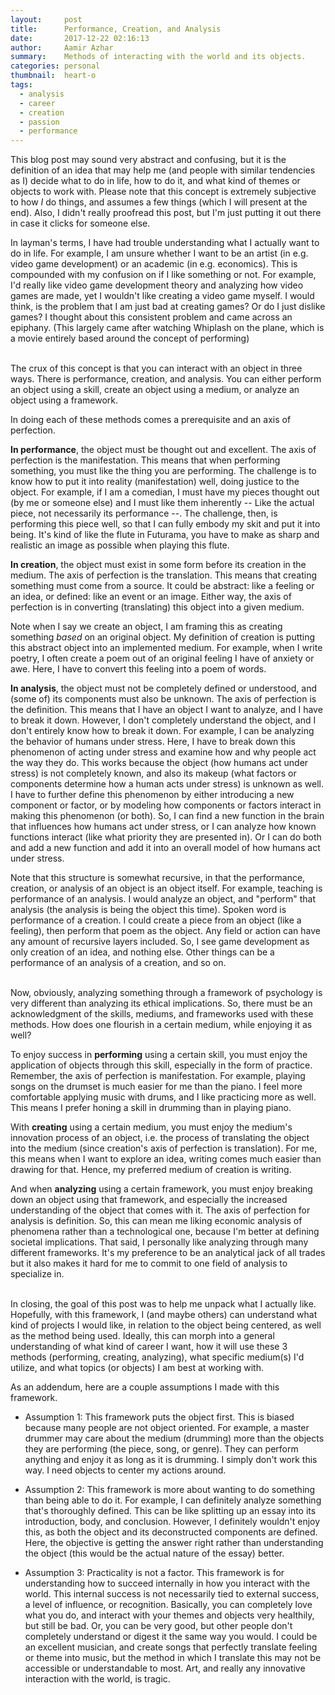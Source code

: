 ```yaml
---
layout:     post
title:      Performance, Creation, and Analysis
date:       2017-12-22 02:16:13
author:     Aamir Azhar
summary:    Methods of interacting with the world and its objects.
categories: personal
thumbnail:  heart-o
tags:
  - analysis
  - career
  - creation
  - passion
  - performance
---
```

This blog post may sound very abstract and confusing, but it is the definition of an idea that may help me (and people with similar tendencies as I) decide what to do in life, how to do it, and what kind of themes or objects to work with. Please note that this concept is extremely subjective to how *I* do things, and assumes a few things (which I will present at the end). Also, I didn't really proofread this post, but I'm just putting it out there in case it clicks for someone else.

In layman's terms, I have had trouble understanding what I actually want to do in life. For example, I am unsure whether I want to be an artist (in e.g. video game development) or an academic (in e.g. economics). This is compounded with my confusion on if I like something or not. For example, I'd really like video game development theory and analyzing how video games are made, yet I wouldn't like creating a video game myself. I would think, is the problem that I am just bad at creating games? Or do I just dislike games? I thought about this consistent problem and came across an epiphany. (This largely came after watching Whiplash on the plane, which is a movie entirely based around the concept of performing)

<br>
The crux of this concept is that you can interact with an object in three ways. There is performance, creation, and analysis. You can either perform an object using a skill, create an object using a medium, or analyze an object using a framework.

In doing each of these methods comes a prerequisite and an axis of perfection.

**In performance**, the object must be thought out and excellent. The axis of perfection is the manifestation. This means that when performing something, you must like the thing you are performing. The challenge is to know how to put it into reality (manifestation) well, doing justice to the object. For example, if I am a comedian, I must have my pieces thought out (by me or someone else) and I must like them inherently -- Like the actual piece, not necessarily its performance --. The challenge, then, is performing this piece well, so that I can fully embody my skit and put it into being. It's kind of like the flute in Futurama, you have to make as sharp and realistic an image as possible when playing this flute.

**In creation**, the object must exist in some form before its creation in the medium. The axis of perfection is the translation. This means that creating something must come from a source. It could be abstract: like a feeling or an idea, or defined: like an event or an image. Either way, the axis of perfection is in converting (translating) this object into a given medium.

Note when I say we create an object, I am framing this as creating something *based* on an original object. My definition of creation is putting this abstract object into an implemented medium. For example, when I write poetry, I often create a poem out of an original feeling I have of anxiety or awe. Here, I have to convert this feeling into a poem of words.

**In analysis**, the object must not be completely defined or understood, and (some of) its components must also be unknown. The axis of perfection is the definition. This means that I have an object I want to analyze, and I have to break it down. However, I don't completely understand the object, and I don't entirely know how to break it down. For example, I can be analyzing the behavior of humans under stress. Here, I have to break down this phenomenon of acting under stress and examine how and why people act the way they do. This works because the object (how humans act under stress) is not completely known, and also its makeup (what factors or components determine how a human acts under stress) is unknown as well. I have to further define this phenomenon by either introducing a new component or factor, or by modeling how components or factors interact in making this phenomenon (or both). So, I can find a new function in the brain that influences how humans act under stress, or I can analyze how known functions interact (like what priority they are presented in). Or I can do both and add a new function and add it into an overall model of how humans act under stress.

Note that this structure is somewhat recursive, in that the performance, creation, or analysis of an object is an object itself. For example, teaching is performance of an analysis. I would analyze an object, and "perform" that analysis (the analysis is being the object this time). Spoken word is performance of a creation. I could create a piece from an object (like a feeling), then perform that poem as the object. Any field or action can have any amount of recursive layers included. So, I see game development as only creation of an idea, and nothing else. Other things can be a performance of an analysis of a creation, and so on.

<br>
Now, obviously, analyzing something through a framework of psychology is very different than analyzing its ethical implications. So, there must be an acknowledgment of the skills, mediums, and frameworks used with these methods. How does one flourish in a certain medium, while enjoying it as well?

To enjoy success in **performing** using a certain skill, you must enjoy the application of objects through this skill, especially in the form of practice. Remember, the axis of perfection is manifestation. For example, playing songs on the drumset is much easier for me than the piano. I feel more comfortable applying music with drums, and I like practicing more as well. This means I prefer honing a skill in drumming than in playing piano.

With **creating** using a certain medium, you must enjoy the medium's innovation process of an object, i.e. the process of translating the object into the medium (since creation's axis of perfection is translation). For me, this means when I want to explore an idea, writing comes much easier than drawing for that. Hence, my preferred medium of creation is writing.

And when **analyzing** using a certain framework, you must enjoy breaking down an object using that framework, and especially the increased understanding of the object that comes with it. The axis of perfection for analysis is definition. So, this can mean me liking economic analysis of phenomena rather than a technological one, because I'm better at defining societal implications. That said, I personally like analyzing through many different frameworks. It's my preference to be an analytical jack of all trades but it also makes it hard for me to commit to one field of analysis to specialize in.

<br>
In closing, the goal of this post was to help me unpack what I actually like. Hopefully, with this framework, I (and maybe others) can understand what kind of projects I would like, in relation to the object being centered, as well as the method being used. Ideally, this can morph into a general understanding of what kind of career I want, how it will use these 3 methods (performing, creating, analyzing), what specific medium(s) I'd utilize, and what topics (or objects) I am best at working with.

As an addendum, here are a couple assumptions I made with this framework.

* Assumption 1: This framework puts the object first. This is biased because many people are not object oriented. For example, a master drummer may care about the medium (drumming) more than the objects they are performing (the piece, song, or genre). They can perform anything and enjoy it as long as it is drumming. I simply don't work this way. I need objects to center my actions around.

* Assumption 2: This framework is more about wanting to do something than being able to do it. For example, I can definitely analyze something that's thoroughly defined. This can be like splitting up an essay into its introduction, body, and conclusion. However, I definitely wouldn't enjoy this, as both the object and its deconstructed components are defined. Here, the objective is getting the answer right rather than understanding the object (this would be the actual nature of the essay) better.

* Assumption 3: Practicality is not a factor. This framework is for understanding how to succeed internally in how you interact with the world. This internal success is not necessarily tied to external success, a level of influence, or recognition. Basically, you can completely love what you do, and interact with your themes and objects very healthily, but still be bad. Or, you can be very good, but other people don't completely understand or digest it the same way you would. I could be an excellent musician, and create songs that perfectly translate feeling or theme into music, but the method in which I translate this may not be accessible or understandable to most. Art, and really any innovative interaction with the world, is tragic.
